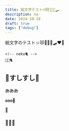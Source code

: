 ```yaml
---
title: 絵文字テスト☺😻👩‍👩‍👧🛹
description: na
date: 2024-10-18
draft: true
tags: ["debug"]
---
```


絵文字のテスト☺😻👩‍👩‍👧🛹❤💛

```
<!-- neko🐈 -->
🍮🍮🐈
```

## 🍣すしすし🍣

~~あああ~~

~~aaa🐰~~

🍮

### 🍖🍗🥩
